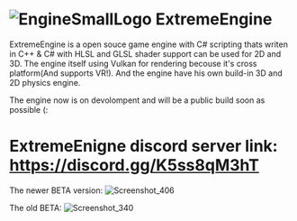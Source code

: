 # ![EngineSmallLogo](https://github.com/oscar7070/ExtremeEngine/assets/56559647/2022fa2d-d064-4989-900b-7ebf823fda2b) ExtremeEngine
ExtremeEngine is a open souce game engine with C# scripting thats writen in C++ & C# with HLSL and GLSL shader support can be used for 2D and 3D.
The engine itself using Vulkan for rendering becouse it's cross platform(And supports VR!).
And the engine have his own build-in 3D and 2D physics engine.

The engine now is on devolompent and will be a public build soon as possible (:

# ExtremeEnigne discord server link: https://discord.gg/K5ss8qM3hT

The newer BETA version:
![Screenshot_406](https://github.com/oscar7070/ExtremeEngine/assets/56559647/2d17c973-dfca-4f98-ae30-10eded9fbf79)

The old BETA:
![Screenshot_340](https://github.com/oscar7070/ExtremeEngine/assets/56559647/60597a39-d637-43d9-9137-39e3f2c73317)
